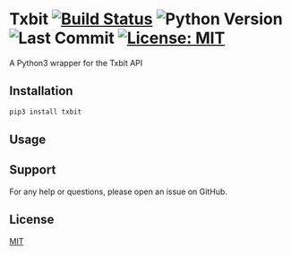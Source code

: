 # Txbit [![Build Status](https://travis-ci.com/AD-Ventures/txbit.svg?branch=main)](https://travis-ci.com/AD-Ventures/txbit) ![Python Version](https://img.shields.io/badge/python-3.4%2B-green) ![Last Commit](https://img.shields.io/github/last-commit/AD-Ventures/txbit?style=plastic) [![License: MIT](https://img.shields.io/badge/License-MIT-yellow.svg)](https://github.com/AD-Ventures/txbit/blob/main/LICENSE)


A Python3 wrapper for the Txbit API

## Installation

```bash
pip3 install txbit
```

## Usage

## Support

For any help or questions, please open an issue on GitHub.

## License

[MIT](https://github.com/AD-Ventures/txbit/blob/master/LICENSE)
